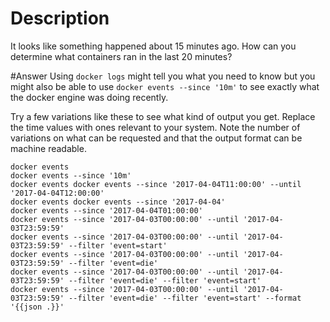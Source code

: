 # Description
It looks like something happened about 15 minutes ago.
How can you determine what containers ran in the last 20 minutes?

#Answer
Using  `docker logs` might tell you what you need to know but you might also be able to use `docker events --since '10m'` to see exactly what the docker engine was doing recently.

Try a few variations like these to see what kind of output you get.
Replace the time values with ones relevant to your system.
Note the number of variations on what can be requested and that the output format can be machine readable.

    docker events
    docker events --since '10m'
    docker events docker events --since '2017-04-04T11:00:00' --until '2017-04-04T12:00:00'
    docker events docker events --since '2017-04-04'
    docker events --since '2017-04-04T01:00:00'
    docker events --since '2017-04-03T00:00:00' --until '2017-04-03T23:59:59'
    docker events --since '2017-04-03T00:00:00' --until '2017-04-03T23:59:59' --filter 'event=start'
    docker events --since '2017-04-03T00:00:00' --until '2017-04-03T23:59:59' --filter 'event=die'
    docker events --since '2017-04-03T00:00:00' --until '2017-04-03T23:59:59' --filter 'event=die' --filter 'event=start'
    docker events --since '2017-04-03T00:00:00' --until '2017-04-03T23:59:59' --filter 'event=die' --filter 'event=start' --format '{{json .}}'


